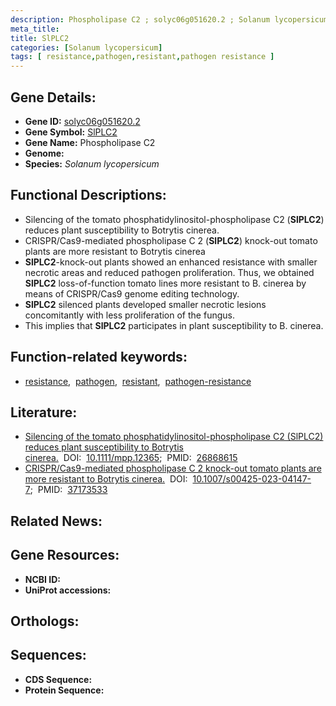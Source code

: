 ```yaml
---
description: Phospholipase C2 ; solyc06g051620.2 ; Solanum lycopersicum
meta_title:
title: SlPLC2
categories: [Solanum lycopersicum]
tags: [ resistance,pathogen,resistant,pathogen resistance ]
---
```


## Gene Details:
- **Gene ID:** [solyc06g051620.2]()
- **Gene Symbol:** <u>SlPLC2</u>
- **Gene Name:** Phospholipase C2
- **Genome:** []()
- **Species:** *Solanum lycopersicum*

## Functional Descriptions:
   - Silencing of the tomato phosphatidylinositol-phospholipase C2 (**SlPLC2**) reduces plant susceptibility to Botrytis cinerea.
   - CRISPR/Cas9-mediated phospholipase C 2 (**SlPLC2**) knock-out tomato plants are more resistant to Botrytis cinerea
   - **SlPLC2**-knock-out plants showed an enhanced resistance with smaller necrotic areas and reduced pathogen proliferation. Thus, we obtained **SlPLC2** loss-of-function tomato lines more resistant to B. cinerea by means of CRISPR/Cas9 genome editing technology.
   - **SlPLC2** silenced plants developed smaller necrotic lesions concomitantly with less proliferation of the fungus.
   - This implies that **SlPLC2** participates in plant susceptibility to B. cinerea.

## Function-related keywords:
   - [resistance](/tags/resistance/),&nbsp;&nbsp;[pathogen](/tags/pathogen/),&nbsp;&nbsp;[resistant](/tags/resistant/),&nbsp;&nbsp;[pathogen-resistance](/tags/pathogen-resistance/)

## Literature:
   - [Silencing of the tomato phosphatidylinositol-phospholipase C2 (SlPLC2) reduces plant susceptibility to Botrytis cinerea.](https://doi.org/10.1111/mpp.12365)&nbsp;&nbsp;DOI:&nbsp;&nbsp;[10.1111/mpp.12365](https://doi.org/10.1111/mpp.12365);&nbsp;&nbsp;PMID:&nbsp;&nbsp;[26868615](https://pubmed.ncbi.nlm.nih.gov/26868615/)
   - [CRISPR/Cas9-mediated phospholipase C 2 knock-out tomato plants are more resistant to Botrytis cinerea.](https://doi.org/10.1007/s00425-023-04147-7)&nbsp;&nbsp;DOI:&nbsp;&nbsp;[10.1007/s00425-023-04147-7](https://doi.org/10.1007/s00425-023-04147-7);&nbsp;&nbsp;PMID:&nbsp;&nbsp;[37173533](https://pubmed.ncbi.nlm.nih.gov/37173533/)

## Related News:

## Gene Resources:
- **NCBI ID:**  [](https://www.ncbi.nlm.nih.gov/gene/?term=)
- **UniProt accessions:**  [](https://www.uniprot.org/uniprotkb//entry)

## Orthologs:

## Sequences:
- **CDS Sequence:**
- **Protein Sequence:**
